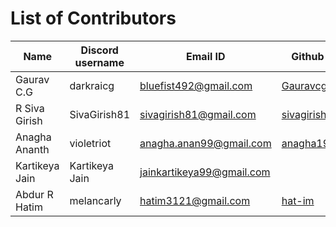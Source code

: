 List of Contributors
====================

| Name             | Discord username | Email ID                   | Github ID                                       |
|------------------|------------------|----------------------------|-------------------------------------------------|
| Gaurav C.G       | darkraicg        | bluefist492@gmail.com      | [Gauravcg492](https://github.com/Gauravcg492)   |
| R Siva Girish    | SivaGirish81     | sivagirish81@gmail.com     | [sivagirish81](https://github.com/sivagirish81) |
| Anagha Ananth    | violetriot       | anagha.anan99@gmail.com    | [anagha1999](https://github.com/anagha1999)     |
| Kartikeya Jain   | Kartikeya Jain   | jainkartikeya99@gmail.com  |                                                 |
| Abdur R Hatim    | melancarly       | hatim3121@gmail.com        | [hat-im](https://github.com/hat-im)             |

